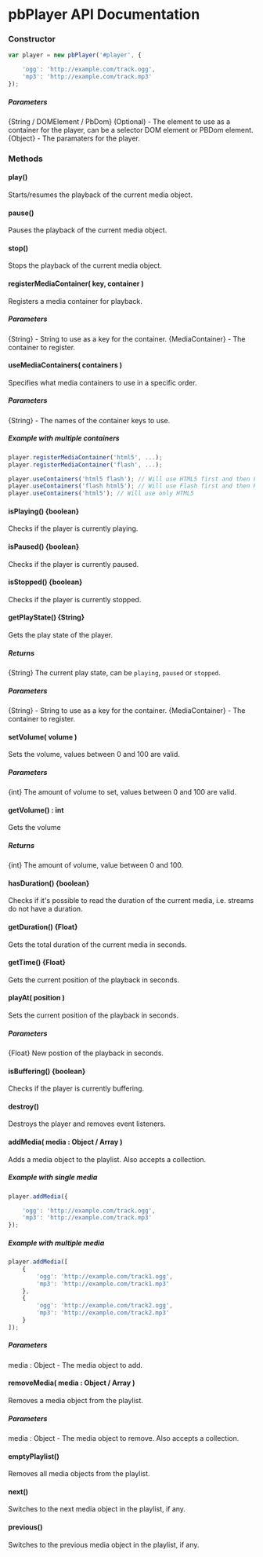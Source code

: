 # pbPlayer API Documentation

### Constructor
```js
var player = new pbPlayer('#player', {

	'ogg': 'http://example.com/track.ogg',
	'mp3': 'http://example.com/track.mp3'
});
```

##### Parameters
{String / DOMElement / PbDom} (Optional) - The element to use as a container for the player, can be a selector DOM element or PBDom element.
{Object} - The paramaters for the player.

### Methods

#### play()
Starts/resumes the playback of the current media object.


#### pause()
Pauses the playback of the current media object.


#### stop()
Stops the playback of the current media object.


#### registerMediaContainer( key, container )
Registers a media container for playback.

##### Parameters
{String} - String to use as a key for the container.
{MediaContainer} - The container to register.


#### useMediaContainers( containers )
Specifies what media containers to use in a specific order.

##### Parameters
{String} - The names of the container keys to use.

##### Example with multiple containers
```js
player.registerMediaContainer('html5', ...);
player.registerMediaContainer('flash', ...);

player.useContainers('html5 flash'); // Will use HTML5 first and then Flash
player.useContainers('flash html5'); // Will use Flash first and then HTML5
player.useContainers('html5'); // Will use only HTML5
```


#### isPlaying() {boolean}
Checks if the player is currently playing.


#### isPaused() {boolean}
Checks if the player is currently paused.


#### isStopped() {boolean}
Checks if the player is currently stopped.


#### getPlayState() {String}
Gets the play state of the player.

##### Returns
{String} The current play state, can be `playing`, `paused` or `stopped`.


##### Parameters
{String} - String to use as a key for the container.
{MediaContainer} - The container to register.


#### setVolume( volume )
Sets the volume, values between 0 and 100 are valid.

##### Parameters
{int} The amount of volume to set, values between 0 and 100 are valid.


#### getVolume() : int
Gets the volume

##### Returns
{int} The amount of volume, value between 0 and 100.

#### hasDuration() {boolean}
Checks if it's possible to read the duration of the current media, i.e. streams do not have a duration.


#### getDuration() {Float}
Gets the total duration of the current media in seconds.


#### getTime() {Float}
Gets the current position of the playback in seconds.


#### playAt( position )
Sets the current position of the playback in seconds.

##### Parameters
{Float} New postion of the playback in seconds.

#### isBuffering() {boolean}
Checks if the player is currently buffering.


#### destroy()
Destroys the player and removes event listeners.


#### addMedia( media : Object / Array )
Adds a media object to the playlist. Also accepts a collection.

##### Example with single media
```js
player.addMedia({

	'ogg': 'http://example.com/track.ogg',
	'mp3': 'http://example.com/track.mp3'
});
```

##### Example with multiple media
```js
player.addMedia([
	{
		'ogg': 'http://example.com/track1.ogg',
		'mp3': 'http://example.com/track1.mp3'
	},
	{
		'ogg': 'http://example.com/track2.ogg',
		'mp3': 'http://example.com/track2.mp3'
	}
]);
```

##### Parameters
media : Object - The media object to add.


#### removeMedia( media : Object / Array )
Removes a media object from the playlist.

##### Parameters
media : Object - The media object to remove. Also accepts a collection.


#### emptyPlaylist()
Removes all media objects from the playlist.


#### next()
Switches to the next media object in the playlist, if any.


#### previous()
Switches to the previous media object in the playlist, if any.